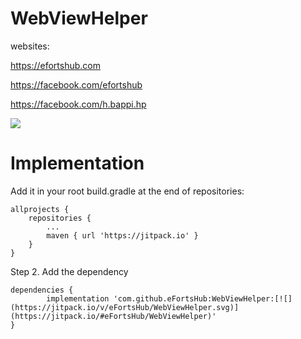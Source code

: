 # WebViewHelper

websites:

https://efortshub.com

https://facebook.com/efortshub

https://facebook.com/h.bappi.hp



[![](https://jitpack.io/v/eFortsHub/WebViewHelper.svg)](https://jitpack.io/#eFortsHub/WebViewHelper)



# Implementation 

Add it in your root build.gradle at the end of repositories:

	allprojects {
		repositories {
			...
			maven { url 'https://jitpack.io' }
		}
	}
Step 2. Add the dependency

	dependencies {
	        implementation 'com.github.eFortsHub:WebViewHelper:[![](https://jitpack.io/v/eFortsHub/WebViewHelper.svg)](https://jitpack.io/#eFortsHub/WebViewHelper)'
	}
  
